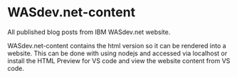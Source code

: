 # WASdev.net-content
All published blog posts from IBM WASdev.net website.

WASdev.net-content contains the html version so it can be rendered into a website. This can be done with using nodejs and accessed via localhost or install the HTML Preview for VS code and view the website content from VS code.